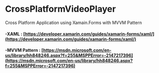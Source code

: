 # CrossPlatformVideoPlayer
Cross Platform Application using Xamain.Forms with MVVM Pattern

#### -XAML : [https://developer.xamarin.com/guides/xamarin-forms/xaml/](https://developer.xamarin.com/guides/xamarin-forms/xaml/)

#### -MVVM Pattern : [https://msdn.microsoft.com/en-us/library/hh848246.aspx?f=255&MSPPError=-2147217396](https://msdn.microsoft.com/en-us/library/hh848246.aspx?f=255&MSPPError=-2147217396)
